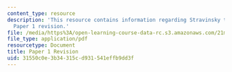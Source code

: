 ```yaml
---
content_type: resource
description: 'This resource contains information regarding Stravinsky to the present:
  Paper 1 revision.'
file: /media/https%3A/open-learning-course-data-rc.s3.amazonaws.com/21m-260-stravinsky-to-the-present-spring-2016/31550c0e3b34315cd931541effb9dd3f_MIT21M_260S16_AssnPaper1re.pdf
file_type: application/pdf
resourcetype: Document
title: Paper 1 Revision
uid: 31550c0e-3b34-315c-d931-541effb9dd3f
---
```

